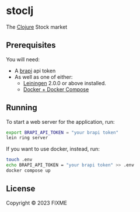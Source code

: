 # stoclj

The [Clojure](https://github.com/clojure/clojure) Stock market

## Prerequisites

You will need:
- A [brapi](https://brapi.dev/) api token
- As well as one of either:
    - [Leiningen][] 2.0.0 or above installed.
    - [Docker + Docker Compose](https://docs.docker.com/get-docker/)

[leiningen]: https://github.com/technomancy/leiningen

## Running

To start a web server for the application, run:

```bash
export BRAPI_API_TOKEN = "your brapi token"
lein ring server
```
If you want to use docker, instead, run:

```bash
touch .env
echo BRAPI_API_TOKEN = "your brapi token" >> .env
docker compose up
```

## License

Copyright © 2023 FIXME
